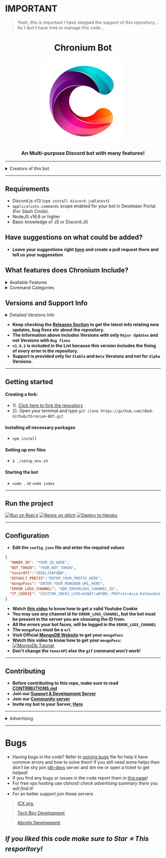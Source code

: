 # **IMPORTANT**
> Yeah, this is important I have stopped the support of this repository... As I don't have time to manage this code...
<h1 align="center"> Chronium Bot  </h1>
<p align="center">

  <img src="https://github.com/Chronium-Bots/Chronium-BOTS/blob/main/imgs/logo.png">

</a>
</p>
<h3 align="center">An Multi-purpose Discord bot with many features!</h3>

***

<details><summary>Creators of this bot</summary>
<img src="https://pfps.gg/assets/pfps/9018-super-cute-anime-girl-with-brown-eyes.png" alt="iRed">
</details>

---

## Requirements
- Discord.js v13 (`npm install discord.js@latest`)
- `applications.commands` scope enabled for your bot in Developer Portal (For Slash Cmds).
- NodeJS v16.6 or higher
- Basic knowledge of JS or Discord.JS

## Have suggestions on what could be added?
- **Leave your suggestions right [here](https://github.com/iRed-Github/Chronium-BOT/pulls) and create a pull request there and tell us your suggesstion**

## What features does Chronium Include?

<details><summary>Available Features</summary>

| Features             | Availability |
| -------------------- | ------------ |
| Anti-Link            |     ✅       |
| Autorole             |     ✅       |
| Auto-Mod             |     ✅       |
| Custom Prefix        |     ✅       |
| Permanent Database   |     ✅       |
| Welcomer             |     ✅       |
| Logging              |     ✅       |
| Menu(s)              |     ✅       |
| Slash Commands       |     ✅       |
| Rep System           |     ✅       |

</details>

<details><summary>Command Categories</summary>

| Commands Category      | Availability |
| ---------------------- | ------------ |
| Configuration          |     ✅       |
| Fun                    |     ✅       |
| Image                  |     ✅       |
| Info                   |     ✅       |
| Moderation             |     ✅       |
| Economy                   |     Coming soon       |
| Utilities              |     ✅       |

</details>

## Versions and Support Info

<details><summary>Detailed Versions Info</summary>

|              Chronium Versions                           | Support Status |
| ------------------------------------------------------ | -------------- |
| v1.0.2 (Added,Removed,Modified and Fixed many things) (Current)           |       Available       |
| v1.0.1 (added slash commands)                            |       Unavailable       |
| v1.0.0-stable (added buttons system)             |       Unavailable       |

</details>

- **Keep checking the [Releases Section](https://github.com/iRed-Github/Chronium-BOT/releases) to get the latest info relating new updates, bug fixes etc about the repository.**
- **The Information above includes Versions with only `Major Updates` and not Versions with `Bug fixes`**
- **`v1.0.2` is included in the List because this version includes the fixing of every error in the repository.**
- **Support is provided only for `Stable` and `Beta` Versions and not for `Alpha` Versions.**

---

## Getting started
#### Creating a fork:
- 1). [Click here to fork the repository](https://github.com/iRed-Github/Chronium-BOT)
- 2). Open your terminal and type `git clone https://github.com/iRed-Github/Chronium-BOT.git`
#### Installing all necessary packages
- `npm install`
#### Setting up env files
- `$ ./setup_env.sh`
#### Starting the bot
- `node .` or `node index` 

---
## Run the project
[![Run on Repl.it](https://cdn.discordapp.com/attachments/911214420405919814/989043103010783272/run_on_replit.png)](https://replit.com/github/iRed-Github/Chronium-BOT)
[![Remix on glitch](https://cdn.discordapp.com/attachments/911214420405919814/989047753139187712/remix_on_glitch.png)](https://glitch.com/edit/#!/import/github/iRed-Github/Chronium-BOT)
[![Deploy to Heroku](https://cdn.discordapp.com/attachments/911214420405919814/989049316779896862/deploy_to_heroku.png)](https://heroku.com/deploy?template=https://github.com/iRed-Github/Chronium-BOT)

***
## Configuration
- **Edit the `config.json` file and enter the  required values**
```json
{
  "OWNER_ID": "YOUR_ID_HERE",
  "BOT_TOKEN": "YOUR_BOT_TOKEN",
  "tenorAPI":"ZEEELJXAFQBN",
  "DEFAULT_PREFIX":"ENTER_YOUR_PREFIX_HERE",
  "mongoPass": "ENTER_YOUR_MONGODB_URL_HERE",
  "ERROR_LOGS_CHANNEL": "ADD_ERRORLOGS_CHANNEL_ID",
  "YT_COOKIE": "VISITOR_INFO1_LIVE=U2QATraBYBM; PREF=tz=Asia.Katmandu&f6=40000000&f5=30000; LOGIN_INFO=AFmmF2swRQIgEFFHkukzOWBQMxoP1rJtpfcQcUrg1jgrGcE4GwAB-vkCIQD7-3xgs7ZVPFhxWYNCru-5am54qoN-Vmcia59iWygRGA:QUQ3MjNmeENNS2FSR2M1MjBXUlZGak5KbTZaUUlYRWRzRm5BT0M0YmloS3ZKZEYwOUtGZHZnQTdPYk5RSmkwbGVqWmhuSC1ON1ZTVFA5OFBsdGxJZHJucF9xRkV5Z054UkxfY1cxSWpLZmFQY1F5RXpDRFlGNEstSzRKYkR0ZXdfSkl3cHhFVnBpZ0s1dHdqaGJwQldic3FuUHlQLUlGWXln; SID=-wcVqRro67GFifmdlftZFeS5JEAl9jaWZyPVQCfw_7Q3Nsu7B0dr1r3seFK264Db58EsSA.; Secure-3PSID=-wcVqRro67GFifmdlftZFeS5JEAl9jaWZyPVQCfw_7Q3Nsu7pdxvk9qVm_kdi3E6inElYg.; HSID=AMOR6MIKosSG0sOAA; SSID=AEGlFwlmYV5AB3cC-; APISID=Y7Yo2SAxnIz4U1sl/A-3SZjry6vhyBgBQ8; SAPISID=vk9gOgIs4QfiInwL/A4hfXNFmDNi3PpWTA; Secure-3PAPISID=vk9gOgIs4QfiInwL/A4hfXNFmDNi3PpWTA; YSC=P0ojBQS_SMk; SIDCC=AJi4QfEVrKq60m8YEQ8qhRfoK0NMsi6FJkTAfn8F8VGc7hyLZvvbmW5py2eBSKk_1jKQgZ25X84; __Secure-3PSIDCC=AJi4QfH3aHjcC94EYd_hlT3GK6hJKuj7n6WFa-kGfynJm1WWEIbYtuIu9BiFBMcb9Hec6dvfY6Q",
}
```
- **Watch [this video](https://youtu.be/qymuvhBetnM) to know how to get a valid Youtube Cookie**
- **You may use any channel id for `ERROR_LOGS_CHANNEL`, but the bot must be present in the server you are choosing the ID from.**
- **All the errors your bot faces, will be logged in the `ERROR_LOGS_CHANNEL`**
- **The `mongoPass` must be a `url`**
- **Visit Official [MongoDB Website](https://mongodb.com) to get your `mongoPass`**
- **Watch this video to know how to get your `mongoPass`:**
[![MongoDb Tutorial](https://img.youtube.com/vi/HhHzCfrqsoE/maxresdefault.jpg)](https://youtu.be/HhHzCfrqsoE)
- **Don't change the `tenorAPI` else the `gif` command won't work!**


---

## Contributing
- **Before contributing to this repo, make sure to read [CONTRIBUTIONS.md](https://github.com/iRed-Github/Chronium-BOT/blob/master/CONTRIBUTIONS.md)**
- **Join our [Support & Development Server](https://dsc.gg/idk-development)**
- **Join our [Community server](https://dsc.gg/pcg-empire)**
- **Invite my bot to your Server, [Here](https://dsc.gg/chronium-bot)**

***

<details><summary>Advertising</summary>

[PCG's Empire](https://dsc.gg/pcg-empire) - Our partner

[![Our partner | PCG's Empire](https://cdn.discordapp.com/icons/980130999180607549/46fae3ead08e4abf0144f5aac89eec99.webp)](https://dsc.gg/pcg-empire)

  
[Bot-Hosting.net](https://bot-hosting.net) - It is a discord bot hosting service which hosts your discord bots on their vps servers for free of cost and is also 24/7 online with 0 cost
[![Bot-Hosting | Best free discord bot hosting service](https://images-ext-1.discordapp.net/external/9UfX7_aitHTgnSI5xOmrKQC7NMxhUcmjKZsnaHCHjJ8/%3Fsize%3D2048/https/cdn.discordapp.com/banners/884145104401608735/f320acbfaf316f229eba6dcf71d11e61.webp)](https://bot-hosting.net)

  
[clohost.xyz](https://clohost.xyz) - It is a discord bot hosting bot hosting service which hosts your discord bots on their vps servers for free of cost and is also 24/7 online with 0 cost

  
[![clohost.xyz | A free discord bot hosting service](https://cdn.discordapp.com/avatars/962719984344244244/5247575cdefd71f3e5efb1036c7c883e.png)](https://clohost.xyz)
</details>

***

# Bugs
- Having bugs in the code? Refer to [solving bugs](https://github.com/iRed-Github/Chronium-BOT/blob/main/fixes.md) file for help it have common errors and how to solve them! If you still need some helps then don't be shy join [idk-devs](https://dsc.gg/idk-development) server and dm me or open a ticket to get helped!
- If you find any bugs or issues in the code report them in [this page](https://github.com/iRed-Github/Chronium-BOT/issues)!
- For free vps hosting use clohost! *check advertising summary there you will find it!*
- For an better support join these servers

> [ICX org.](https://discord.gg/EBBtDGgF8S)

> [Tech Boy Development](https://discord.gg/PcUVWApWN3)

> [Abrotix Development](https://discord.gg/JpTcuAKfXN)
## *If you liked this code make sure to Star ⭐ This resporitory!*
